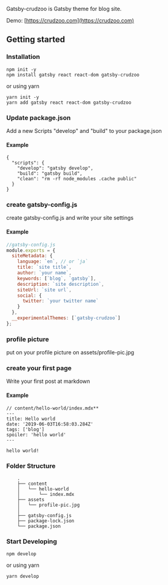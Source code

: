 Gatsby-crudzoo is Gatsby theme for blog site.

Demo: [https://crudzoo.com](https://crudzoo.com)

## Getting started

### Installation

```
npm init -y
npm install gatsby react react-dom gatsby-crudzoo
```

or using yarn

```
yarn init -y
yarn add gatsby react react-dom gatsby-crudzoo
```

### Update package.json

Add a new Scripts "develop" and "build" to your package.json

#### Example

```
{
  "scripts": {
    "develop": "gatsby develop",
    "build": "gatsby build",
    "clean": "rm -rf node_modules .cache public"
  }
}
```

### create gatsby-config.js

create gatsby-config.js and write your site settings

#### Example

```javascript
//gatsby-config.js
module.exports = {
  siteMetadata: {
    language: `en`, // or `ja`
    title: `site title`,
    author: `your name`,
    keywords: [`blog`, `gatsby`],
    description: `site description`,
    siteUrl: `site url`,
    social: {
      twitter: `your twitter name`
    }
  },
  __experimentalThemes: [`gatsby-crudzoo`]
};
```

### profile picture

put on your profile picture on assets/profile-pic.jpg

### create your first page

Write your first post at markdown

#### Example

```
// content/hello-world/index.mdx**
---
title: Hello world
date: '2019-06-03T16:58:03.284Z'
tags: ['blog']
spoiler: 'hello world'
---

hello world!
```

### Folder Structure

```
    .
    ├── content
    │   └── hello-world
    │       └── index.mdx
    ├── assets
    │   └── profile-pic.jpg
    │
    ├── gatsby-config.js
    ├── package-lock.json
    └── package.json
```

### Start Developing

```
npm develop
```

or using yarn

```
yarn develop
```
